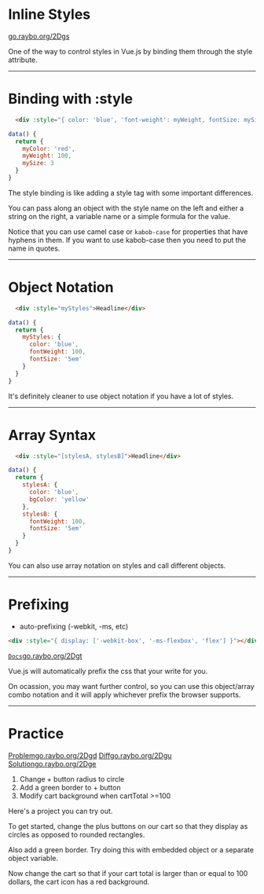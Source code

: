 <!-- .slide: data-state="layout-title" class="bg-dark"-->

# Inline Styles

<div class="slide-link"><a href="https://go.raybo.org/2Dgs"><i class="fab fa-slideshare"></i> go.raybo.org/2Dgs</a></div>

> >

One of the way to control styles in Vue.js by binding them through the style attribute.

---

# Binding with **:style**

```html
  <div :style="{ color: 'blue', 'font-weight': myWeight, fontSize: mySize + 'em' }">Headline</div>
```

```js
data() {
  return {
    myColor: 'red',
    myWeight: 100,
    mySize: 3
  }
}
```

> >

The style binding is like adding a style tag with some important differences.

You can pass along an object with the style name on the left and either a string on the right, a variable name or a simple formula for the value.

Notice that you can use camel case or `kabob-case` for properties that have hyphens in them. If you want to use kabob-case then you need to put the name in quotes.

---

# Object Notation

```html
  <div :style="myStyles">Headline</div>
```

```js
data() {
  return {
    myStyles: { 
      color: 'blue', 
      fontWeight: 100,
      fontSize: '5em'
    }
  }
}
```

> >

It's definitely cleaner to use object notation if you have a lot of styles.

---

# Array Syntax

```html
  <div :style="[stylesA, stylesB]">Headline</div>
```

```js
data() {
  return {
    stylesA: { 
      color: 'blue',
      bgColor: 'yellow'
    },
    stylesB: { 
      fontWeight: 100,
      fontSize: '5em'
    }
  }
}
```

> >

You can also use array notation on styles and call different objects.

---

# Prefixing

- auto-prefixing (-webkit, -ms, etc)

```html
<div :style="{ display: ['-webkit-box', '-ms-flexbox', 'flex'] }"></div>
```

<a class="tip" href="https://go.raybo.org/2Dgt" target="_blank"><code class="code-exciting">Docs</code><span>go.raybo.org/2Dgt</span></a>

> >

Vue.js will automatically prefix the css that your write for you.

On ocassion, you may want further  control, so you can use this object/array combo notation and it will apply whichever prefix the browser supports.


---

<!-- .slide: data-state="layout-title" data-transition="zoom" class="bg-dark"-->

# Practice

<div class="btn-group mt-3" role="group" aria-label="Basic example">
  <a type="button" class="animate__animated animate__backInLeft tip btn btn-lg btn-exciting text-white" href="https://go.raybo.org/2Dgd" target="_blank">Problem<span>go.raybo.org/2Dgd</span></a>
  <a type="button" class="animate__animated animate__zoomInDown tip btn btn-lg btn-royal text-white" href="https://go.raybo.org/2Dgu" target="_blank">Diff<span>go.raybo.org/2Dgu</span></a>
  <a type="button" class="animate__animated animate__backInRight animate__slow tip btn btn-lg btn-primary text-white" href="https://go.raybo.org/2Dge" target="_blank">Solution<span>go.raybo.org/2Dge</span></a>
</div>

1. Change + button radius to circle
1. Add a green border to + button
1. Modify cart background when cartTotal >=100

> >

Here's a project you can try out.

To get started, change the plus buttons on our cart so that they display as circles as opposed to rounded rectangles.

Also add a green border. Try doing this with embedded object or a separate object variable.

Now change the cart so that if your cart total is larger than or equal to 100 dollars, the cart icon has a red background.

